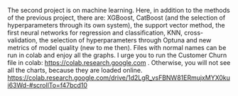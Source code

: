 The second project is on machine learning. Here, in addition to the methods of the previous project, there are: XGBoost, CatBoost (and the selection of hyperparameters through its own system), the support vector method, the first neural networks for regression and classification, KNN, cross-validation, the selection of hyperparameters through Optuna and new metrics of model quality (new to me then).
Files with normal names can be run in colab and enjoy all the graphs. I urge you to run the Customer Churn file in colab: https://colab.research.google.com . Otherwise, you will not see all the charts, because they are loaded online.
https://colab.research.google.com/drive/1d2LgR_vsFBNW81ERmujxMYX0kui63Wd-#scrollTo=f47bcd10
